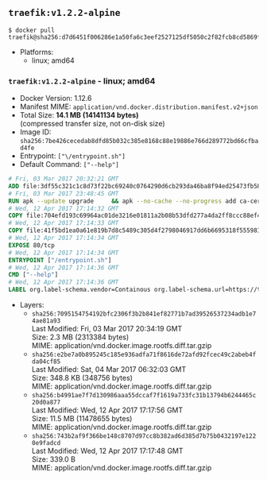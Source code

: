 ## `traefik:v1.2.2-alpine`

```console
$ docker pull traefik@sha256:d7d6451f006286e1a50fa6c3eef2527125df5050c2f82fcb8cd5869fbccd89f1
```

-	Platforms:
	-	linux; amd64

### `traefik:v1.2.2-alpine` - linux; amd64

-	Docker Version: 1.12.6
-	Manifest MIME: `application/vnd.docker.distribution.manifest.v2+json`
-	Total Size: **14.1 MB (14141134 bytes)**  
	(compressed transfer size, not on-disk size)
-	Image ID: `sha256:7be426cecedab8dfd85b032c385e8168c88e19886e766d289772bd66cfbad4fe`
-	Entrypoint: `["\/entrypoint.sh"]`
-	Default Command: `["--help"]`

```dockerfile
# Fri, 03 Mar 2017 20:32:21 GMT
ADD file:3df55c321c1c8d73f22bc69240c0764290d6cb293da46ba8f94ed25473fb5853 in / 
# Fri, 03 Mar 2017 23:48:45 GMT
RUN apk --update upgrade     && apk --no-cache --no-progress add ca-certificates     && rm -rf /var/cache/apk/*
# Wed, 12 Apr 2017 17:14:32 GMT
COPY file:704efd193c69964ac01de3216e01811a2b08b53dfd277a4da2ff8ccc88ef42c4 in /usr/local/bin/ 
# Wed, 12 Apr 2017 17:14:33 GMT
COPY file:41f5bd1ea0a61e819b7d8c5489c305d4f2798046917dd6b6695318f555981727 in / 
# Wed, 12 Apr 2017 17:14:34 GMT
EXPOSE 80/tcp
# Wed, 12 Apr 2017 17:14:34 GMT
ENTRYPOINT ["/entrypoint.sh"]
# Wed, 12 Apr 2017 17:14:36 GMT
CMD ["--help"]
# Wed, 12 Apr 2017 17:14:36 GMT
LABEL org.label-schema.vendor=Containous org.label-schema.url=https://traefik.io org.label-schema.name=Traefik org.label-schema.description=A modern reverse-proxy org.label-schema.version=v1.2.2 org.label-schema.docker.schema-version=1.0
```

-	Layers:
	-	`sha256:7095154754192bfc2306f3b2b841ef82771b7ad39526537234adb1e74ae81a93`  
		Last Modified: Fri, 03 Mar 2017 20:34:19 GMT  
		Size: 2.3 MB (2313384 bytes)  
		MIME: application/vnd.docker.image.rootfs.diff.tar.gzip
	-	`sha256:e2be7a0b895245c185e936adfa71f8616de72afd92fcec49c2abeb4fda04cf85`  
		Last Modified: Sat, 04 Mar 2017 06:32:03 GMT  
		Size: 348.8 KB (348756 bytes)  
		MIME: application/vnd.docker.image.rootfs.diff.tar.gzip
	-	`sha256:b4991ae7f7d130986aaa55dccaf7f1619a733fc31b13794b6244465c20d0a877`  
		Last Modified: Wed, 12 Apr 2017 17:17:56 GMT  
		Size: 11.5 MB (11478655 bytes)  
		MIME: application/vnd.docker.image.rootfs.diff.tar.gzip
	-	`sha256:743b2af9f366be148c8707d97cc8b382ad6d385d7b75b0432197e1220e9fadcd`  
		Last Modified: Wed, 12 Apr 2017 17:17:48 GMT  
		Size: 339.0 B  
		MIME: application/vnd.docker.image.rootfs.diff.tar.gzip
